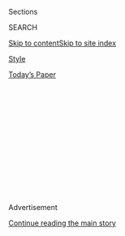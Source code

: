 <div id="app">

<div>

<div>

<div>

<div class="NYTAppHideMasthead css-1q2w90k e1suatyy0">

<div class="section css-ui9rw0 e1suatyy2">

<div class="css-eph4ug er09x8g0">

<div class="css-6n7j50">

</div>

<span class="css-1dv1kvn">Sections</span>

<div class="css-10488qs">

<span class="css-1dv1kvn">SEARCH</span>

</div>

[Skip to content](#site-content)[Skip to site
index](#site-index)

</div>

<div id="masthead-section-label" class="css-1wr3we4 eaxe0e00">

[Style](https://www.nytimes3xbfgragh.onion/section/style)

</div>

<div class="css-10698na e1huz5gh0">

</div>

</div>

<div id="masthead-bar-one" class="section hasLinks css-15hmgas e1csuq9d3">

<div class="css-uqyvli e1csuq9d0">

</div>

<div class="css-1uqjmks e1csuq9d1">

</div>

<div class="css-9e9ivx">

[](https://myaccount.nytimes3xbfgragh.onion/auth/login?response_type=cookie&client_id=vi)

</div>

<div class="css-1bvtpon e1csuq9d2">

[Today’s
Paper](https://www.nytimes3xbfgragh.onion/section/todayspaper)

</div>

</div>

</div>

</div>

<div data-aria-hidden="false">

<div id="site-content" data-role="main">

<div>

<div class="css-1aor85t" style="opacity:0.000000001;z-index:-1;visibility:hidden">

<div class="css-1hqnpie">

<div class="css-epjblv">

<span class="css-17xtcya">[Style](/section/style)</span><span class="css-x15j1o">|</span><span class="css-fwqvlz">Will
They See Me as a Son, a Daughter or a
Stranger?</span>

</div>

<div class="css-k008qs">

<div class="css-1iwv8en">

<span class="css-18z7m18"></span>

<div>

</div>

</div>

<span class="css-1n6z4y">https://nyti.ms/3jmmicu</span>

<div class="css-1705lsu">

<div class="css-4xjgmj">

<div class="css-4skfbu" data-role="toolbar" data-aria-label="Social Media Share buttons, Save button, and Comments Panel with current comment count" data-testid="share-tools">

  - 
  - 
  - 
  - 
    
    <div class="css-6n7j50">
    
    </div>

  - 

</div>

</div>

</div>

</div>

</div>

</div>

<div class="css-13pd83m">

</div>

<div id="top-wrapper" class="css-1sy8kpn">

<div id="top-slug" class="css-l9onyx">

Advertisement

</div>

[Continue reading the main
story](#after-top)

<div class="ad top-wrapper" style="text-align:center;height:100%;display:block;min-height:250px">

<div id="top" class="place-ad" data-position="top" data-size-key="top">

</div>

</div>

<div id="after-top">

</div>

</div>

<div>

<div id="sponsor-wrapper" class="css-1hyfx7x">

<div id="sponsor-slug" class="css-19vbshk">

Supported by

</div>

[Continue reading the main
story](#after-sponsor)

<div id="sponsor" class="ad sponsor-wrapper" style="text-align:center;height:100%;display:block">

</div>

<div id="after-sponsor">

</div>

</div>

<div class="css-186x18t">

Modern Love

</div>

<div class="css-1vkm6nb ehdk2mb0">

# Will They See Me as a Son, a Daughter or a Stranger?

</div>

Thirteen years ago, my parents tried to wish away my gender transition.
Now, Alzheimer’s threatens to erase their memory of me
altogether.

<div class="css-79elbk" data-testid="photoviewer-wrapper">

<div class="css-z3e15g" data-testid="photoviewer-wrapper-hidden">

</div>

<div class="css-1a48zt4 ehw59r15" data-testid="photoviewer-children">

![<span class="css-cnj6d5 e1z0qqy90" itemprop="copyrightHolder"><span class="css-1ly73wi e1tej78p0">Credit...</span><span><span>Brian
Rea</span></span></span>](https://static01.graylady3jvrrxbe.onion/images/2020/08/30/fashion/30MODERN-TRANS/30MODERN-TRANS-articleLarge.jpg?quality=75&auto=webp&disable=upscale)

</div>

</div>

<div class="css-18e8msd">

<div class="css-vp77d3 epjyd6m0">

<div class="css-1baulvz">

By <span class="css-1baulvz last-byline" itemprop="name">Les Tyler
Johnson</span>

</div>

</div>

  - 
    
    <div class="css-ld3wwf e16638kd2">
    
    Aug. 28,
    2020
    
    </div>

  - 
    
    <div class="css-4xjgmj">
    
    <div class="css-d8bdto" data-role="toolbar" data-aria-label="Social Media Share buttons, Save button, and Comments Panel with current comment count" data-testid="share-tools">
    
      - 
      - 
      - 
      - 
        
        <div class="css-6n7j50">
        
        </div>
    
      - 
    
    </div>
    
    </div>

</div>

</div>

<div class="section meteredContent css-1r7ky0e" name="articleBody" itemprop="articleBody">

<div class="css-1fanzo5 StoryBodyCompanionColumn">

<div class="css-53u6y8">

Unlike my mother’s usual emails (with the entire message crammed into
the subject line), this one had no text, only an attached photo. I
clicked on the file and reeled at the picture of her, emaciated, with a
deep gash above her bruised eye.

I called immediately. “Mom, what happened?”

“I fell. At the flat place by the puzzles.” Then she said, “I’m going,”
and hung up.

Between our terse conversations and images like this, I hardly recognize
the once talkative woman who tended to my needs and listened to my
desires as a child.

In all fairness, as her transgender son, I realize there have been times
when she has found me unrecognizable, too.

</div>

</div>

<div class="css-1fanzo5 StoryBodyCompanionColumn">

<div class="css-53u6y8">

Thirteen years ago, when I was 34, I injected myself with testosterone
for the first time and began a physical transition from female to male.
Very quickly, my voice lowered, muscles grew and hair appeared all over
my body, except, unfortunately, where my hairline started to recede.

For the first time, I felt right, whole. The image that greeted me in
the mirror reflected what I had been feeling inside. What didn’t
transition so smoothly was my relationship with my parents.

Early on, they wrote me a letter encouraging me to reconsider my
decision to become a man. The message, while cruel, was likely founded
in misinformation, fear and concern for me, but that was no comfort in
the midst of a life-changing journey, which now would not include their
support. Over time, our relationship healed — somewhat. Mostly, we just
didn’t speak about it.

Then, in 2015, my father emailed me, acknowledging his difficulty
recalling words and confirming that a recent MRI indicated early signs
of Alzheimer’s. Three years later, my mother learned that she had it,
too.

A visit with them at their house last summer confirmed they were both
entrenched in a mire of dementia from which they will never escape. My
father and I sat in armchairs while my mother looked out the living room
window and said, “I need to call the tree guy about those white
rectangles,” wondering aloud why the wind hadn’t knocked them from the
branches.

</div>

</div>

<div class="css-1fanzo5 StoryBodyCompanionColumn">

<div class="css-53u6y8">

I followed her gaze but couldn’t see the rectangles.

“Stand here,” she said. “Look.”

It took me a minute to see what she saw: light from the skylights above
us bouncing off the window glass and forming rectangular reflections,
which appeared to her to be outside.

Difficulties with spatial relationships and depth perception are common
among people with Alzheimer’s. My parents have the other typical
symptoms also: memory loss, confusion about where they are or what time
it is, inability to hold a conversation, moodiness, paranoia. And, in my
father’s case, increasing difficulty with walking and eating.

*\[*[*Sign up for Love Letter, our weekly email about Modern Love,
weddings and
relationships.*](https://www.nytimes3xbfgragh.onion/newsletters/love-letter)*\]*

These changes are upsetting to us in different ways. My parents were
trained as journalists and worked as writers. Now they are frustrated by
their inability to use language in ways that used to feel so natural. My
father rarely speaks, and my mother can only form sentences on good
days. Even then, she calls keys “stuff that goes with my car.”

This, and the slow erosion of their independence, starting with the
cancellation of their drivers’ licenses and the opening of their home to
round-the-clock care, has them feeling defeated. As a child of parents
with a terminal illness, I am obviously upset, too. Unexpected, however,
is the sense that my identities as a man, husband and father — all
predicated on my gender transition — seem to be falling away, too, as
their dementia progresses and they forget who I am.

My gender shift was just the start of many changes: a year after I began
my transition, a mutual friend introduced me, via email, to a bold woman
with a big personality and irreverent sense of humor. We didn’t meet in
person until two months later when I picked her up at the airport on a
Friday night. We got married that Sunday.

In the years since, we adopted two boys from foster care when each was
9: our first in 2012 and his younger brother three years later. Then, in
a manner of months after the November 2016 presidential election, the
four of us left our home, jobs and friends in the United States and
emigrated to Canada.

</div>

</div>

<div class="css-1fanzo5 StoryBodyCompanionColumn">

<div class="css-53u6y8">

People are often curious about the speed with which these life changes
occurred. Wasn’t it risky to marry someone after knowing them for only a
few days? Didn’t you miss too much of your children’s lives, adopting
them when they were older? Weren’t you stressed deciding in March to
move to a new country in May?

I usually respond that these changes, although major, pale in comparison
to changing one’s gender. Once you’ve done that, nothing else seems as
risky, fast or profound.

Yet, the pace of these changes is matched only by the speed of my
parents’ decline.

The nature of Alzheimer’s is that affected individuals often can recall
memories from their distant past more easily than recent events. On good
days, my mother can describe how in the late 1960s she “found” my father
while working as a reporter at a small newspaper in Kansas, where, on
one of the top floors, there was a “single desk and one chair to share.”
When my father was brought in as a guest reporter on loan from The
Kansas City Star, that week’s top story was: “Love Connection in the
Newsroom.”

They both remember the birth of their first child too: a daughter. They
named me Lesley, after the nurse whose sense of urgency saved my life.
The story my mother still likes to tell is that the umbilical cord was
wrapped around my neck four times. As she says, “Lesley, the nurse, told
the doctor, ‘Get off the golf course and deliver this baby\!’”

Their memories of my new life in Canada, however — along with the
adoption of grandchildren they adore, my marriage and, most of all, my
gender transition — are receding, if not already gone.

“Honey, what is the name of that man? Do you remember?” My mother
pointed at the massive, plaster head atop a wooden platform in their
living room. This sculpture of their friend Ernest was one of my
father’s more successful forays into three-dimensional art. It used to
occupy a prominent space in the hallway as one of the first things
people saw when they entered my childhood home.

</div>

</div>

<div class="css-1fanzo5 StoryBodyCompanionColumn">

<div class="css-53u6y8">

Hearing a familiar voice, my father turned to look in her direction.

“Never mind,” my mother said, moving toward the shelf. “I bet I kept a
photograph of him. That’s something I would do.”

She grabbed the head, tipped it to its side, reached up into the neck
and pulled out a photograph. It was a photo of the sculpture itself, not
of Ernest.

She looked at the sculpture and compared it to the picture. “Wow, you
have such amazing talent,” she said to my father. “Your sculpture looks
just like the man in the photo\!”

If my parents are unable to recognize the difference between a
photograph of a white plaster sculpture and one of an actual person, how
much longer will they be able to recognize me as their child, much less
their son?

Last summer, while I was sitting with my parents at their kitchen table,
my mother finished her lunch, stood up and announced, “I’m going outside
to pull some weeds.”

I waited indoors with my father as he finished his meal, until tears
began flowing down his face.

“Dad, what’s wrong?” I said.

</div>

</div>

<div class="css-1fanzo5 StoryBodyCompanionColumn">

<div class="css-53u6y8">

“I, I just have to … get used … she’s gone forever.”

He apparently believed that because she had left his sight, she was
dead.

I used to ask myself: “Will I lose my new identities once I can’t be
identified?” But after witnessing my father sobbing at the table, I have
learned the answer. My mother just left the room. The fact that he
didn’t remember didn’t mean she no longer existed.

Likewise, the fact that my parents will lose their memory of my
transition won’t mean I will cease to be a man, a devoted husband, a
loving dad and my parents’ son.

My parents were instrumental in creating the framework that supports who
I have become. Then, over the last 40 years, they witnessed me assuming
the responsibility of building upon that foundation. Although they
haven’t always agreed with my choices, they came to accept me for who
I am.

As Alzheimer’s eats away at their sense of who I was and who I have
become, I hope it will be my essence that they retain. That’s what
matters most, for any of us.

</div>

</div>

<div>

</div>

<div class="css-1fanzo5 StoryBodyCompanionColumn">

<div class="css-53u6y8">

[Les Tyler Johnson](https://www.lestjohnson.com/) is a teacher and
writer who lives in Halifax, Nova Scotia.

Modern Love can be reached at <modernlove@NYTimes.com>.

Want more from Modern Love? Watch the [TV
series](https://www.nytimes3xbfgragh.onion/2019/09/12/style/modern-love-tv-show-trailer.html);
sign up for the
[newsletter](https://www.nytimes3xbfgragh.onion/newsletters/love-letter);
or listen to the
[podcast](https://www.nytimes3xbfgragh.onion/column/modern-love-podcast)
on
[iTunes](https://itunes.apple.com/us/podcast/modern-love/id1065559535?mt=2&version=meter+at+0&module=meter-Links&pgtype=article&contentId=&mediaId=&referrer=&priority=true&action=click&contentCollection=meter-links-click),
[Spotify](https://open.spotify.com/show/03Er7mSPq9IEewOgbPD3vO) or
[Google
Play](https://play.google.com/music/listen?u=0#/ps/Iktqjbkz7bychbnofblw32dik64).
We also have swag at [the NYT
Store](https://store.nytimes3xbfgragh.onion/collections/modern-love) and
a book, “[Modern Love: True Stories of Love, Loss, and
Redemption](https://www.penguinrandomhouse.com/books/623036/modern-love-revised-and-updated-by-edited-by-daniel-jones-with-contributions-by-andrew-rannells-ayelet-waldman-amy-krouse-rosenthal-veronica-chambers-and-more/).”

</div>

</div>

</div>

<div>

</div>

<div>

</div>

<div>

</div>

<div>

<div id="bottom-wrapper" class="css-1ede5it">

<div id="bottom-slug" class="css-l9onyx">

Advertisement

</div>

[Continue reading the main
story](#after-bottom)

<div id="bottom" class="ad bottom-wrapper" style="text-align:center;height:100%;display:block;min-height:90px">

</div>

<div id="after-bottom">

</div>

</div>

</div>

</div>

</div>

## Site Index

<div>

</div>

## Site Information Navigation

  - [© <span>2020</span> <span>The New York Times
    Company</span>](https://help.nytimes3xbfgragh.onion/hc/en-us/articles/115014792127-Copyright-notice)

<!-- end list -->

  - [NYTCo](https://www.nytco.com/)
  - [Contact
    Us](https://help.nytimes3xbfgragh.onion/hc/en-us/articles/115015385887-Contact-Us)
  - [Work with us](https://www.nytco.com/careers/)
  - [Advertise](https://nytmediakit.com/)
  - [T Brand Studio](http://www.tbrandstudio.com/)
  - [Your Ad
    Choices](https://www.nytimes3xbfgragh.onion/privacy/cookie-policy#how-do-i-manage-trackers)
  - [Privacy](https://www.nytimes3xbfgragh.onion/privacy)
  - [Terms of
    Service](https://help.nytimes3xbfgragh.onion/hc/en-us/articles/115014893428-Terms-of-service)
  - [Terms of
    Sale](https://help.nytimes3xbfgragh.onion/hc/en-us/articles/115014893968-Terms-of-sale)
  - [Site
    Map](https://spiderbites.nytimes3xbfgragh.onion)
  - [Help](https://help.nytimes3xbfgragh.onion/hc/en-us)
  - [Subscriptions](https://www.nytimes3xbfgragh.onion/subscription?campaignId=37WXW)

</div>

</div>

</div>

</div>
